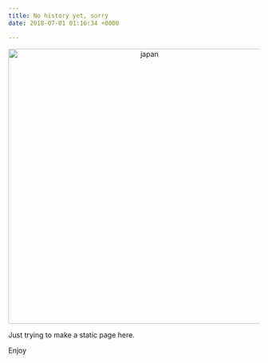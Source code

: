 ```yaml
---
title: No history yet, sorry
date: 2018-07-01 01:16:34 +0000

---
```

<html>
<body>
<div align="center">
<img src="/images/city.jpg" class="image main" alt="japan" width="550">
</div>
</body>
</html>

Just trying to make a static page here.

Enjoy
